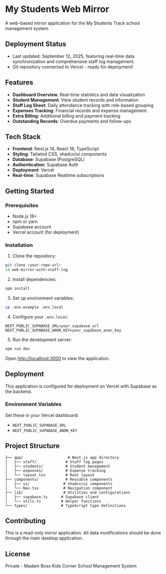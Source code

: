 # My Students Web Mirror

A web-based mirror application for the My Students Track school management system.

## Deployment Status
- Last updated: September 12, 2025, featuring real-time data synchronization and comprehensive staff log management.
- Git repository connected to Vercel - ready for deployment!

## Features

- **Dashboard Overview**: Real-time statistics and data visualization
- **Student Management**: View student records and information
- **Staff Log Sheet**: Daily attendance tracking with role-based grouping
- **Expenses Tracking**: Financial records and expense management
- **Extra Billing**: Additional billing and payment tracking
- **Outstanding Records**: Overdue payments and follow-ups

## Tech Stack

- **Frontend**: Next.js 14, React 18, TypeScript
- **Styling**: Tailwind CSS, shadcn/ui components
- **Database**: Supabase (PostgreSQL)
- **Authentication**: Supabase Auth
- **Deployment**: Vercel
- **Real-time**: Supabase Realtime subscriptions

## Getting Started

### Prerequisites

- Node.js 18+ 
- npm or yarn
- Supabase account
- Vercel account (for deployment)

### Installation

1. Clone the repository:
```bash
git clone <your-repo-url>
cd web-mirror-with-staff-log
```

2. Install dependencies:
```bash
npm install
```

3. Set up environment variables:
```bash
cp .env.example .env.local
```

4. Configure your `.env.local`:
```env
NEXT_PUBLIC_SUPABASE_URL=your_supabase_url
NEXT_PUBLIC_SUPABASE_ANON_KEY=your_supabase_anon_key
```

5. Run the development server:
```bash
npm run dev
```

Open [http://localhost:3000](http://localhost:3000) to view the application.

## Deployment

This application is configured for deployment on Vercel with Supabase as the backend.

### Environment Variables

Set these in your Vercel dashboard:
- `NEXT_PUBLIC_SUPABASE_URL`
- `NEXT_PUBLIC_SUPABASE_ANON_KEY`

## Project Structure

```
├── app/                    # Next.js app directory
│   ├── staff/             # Staff log pages
│   ├── students/          # Student management
│   ├── expenses/          # Expense tracking
│   └── layout.tsx         # Root layout
├── components/            # Reusable components
│   ├── ui/               # shadcn/ui components
│   └── Nav.tsx           # Navigation component
├── lib/                  # Utilities and configurations
│   ├── supabase.ts      # Supabase client
│   └── utils.ts         # Helper functions
└── types/               # TypeScript type definitions
```

## Contributing

This is a read-only mirror application. All data modifications should be done through the main desktop application.

## License

Private - Madam Boss Kids Corner School Management System
